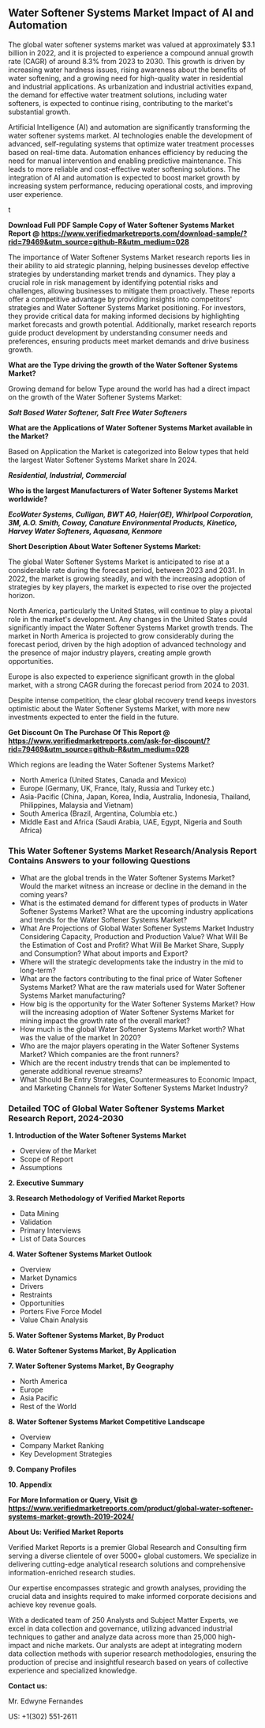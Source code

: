 <h2>Water Softener Systems Market Impact of AI and Automation</h2><p>The global water softener systems market was valued at approximately $3.1 billion in 2022, and it is projected to experience a compound annual growth rate (CAGR) of around 8.3% from 2023 to 2030. This growth is driven by increasing water hardness issues, rising awareness about the benefits of water softening, and a growing need for high-quality water in residential and industrial applications. As urbanization and industrial activities expand, the demand for effective water treatment solutions, including water softeners, is expected to continue rising, contributing to the market's substantial growth.</p><p>Artificial Intelligence (AI) and automation are significantly transforming the water softener systems market. AI technologies enable the development of advanced, self-regulating systems that optimize water treatment processes based on real-time data. Automation enhances efficiency by reducing the need for manual intervention and enabling predictive maintenance. This leads to more reliable and cost-effective water softening solutions. The integration of AI and automation is expected to boost market growth by increasing system performance, reducing operational costs, and improving user experience.</p>t</p><p id="" class=""><strong>Download Full PDF Sample Copy of Water Softener Systems Market Report @ <a href="https://www.verifiedmarketreports.com/download-sample/?rid=79469&utm_source=github-R&utm_medium=028" target="_blank">https://www.verifiedmarketreports.com/download-sample/?rid=79469&utm_source=github-R&utm_medium=028</a></strong></p><p>The importance of&nbsp;Water Softener Systems Market research reports lies in their ability to aid strategic planning, helping businesses develop effective strategies by understanding market trends and dynamics. They play a crucial role in risk management by identifying potential risks and challenges, allowing businesses to mitigate them proactively. These reports offer a competitive advantage by providing insights into competitors' strategies and Water Softener Systems Market positioning. For investors, they provide critical data for making informed decisions by highlighting market forecasts and growth potential. Additionally, market research reports guide product development by understanding consumer needs and preferences, ensuring products meet market demands and drive business growth.</p><p><strong>What are the&nbsp;Type driving the growth of the Water Softener Systems Market?</strong></p><p id="" class="">Growing demand for below Type around the world has had a direct impact on the growth of the Water Softener Systems Market:</p><em><strong>Salt Based Water Softener, Salt Free Water Softeners</strong></em></p><strong>What are the&nbsp;Applications&nbsp;of Water Softener Systems Market available in the Market?</strong></p><p id="" class="">Based on Application the Market is categorized into Below types that held the largest Water Softener Systems Market share In 2024.</p><em><strong>Residential, Industrial, Commercial</strong></em></p><strong>Who is the largest Manufacturers of Water Softener Systems Market worldwide?</strong></p><p><em><strong>EcoWater Systems, Culligan, BWT AG, Haier(GE), Whirlpool Corporation, 3M, A.O. Smith, Coway, Canature Environmental Products, Kinetico, Harvey Water Softeners, Aquasana, Kenmore</strong></em></p><p id="" class=""><strong>Short Description About Water Softener Systems Market:</strong></p><p>The global Water Softener Systems Market is anticipated to rise at a considerable rate during the forecast period, between 2023 and 2031. In 2022, the market is growing steadily, and with the increasing adoption of strategies by key players, the market is expected to rise over the projected horizon.</p><p>North America, particularly the United States, will continue to play a pivotal role in the market's development. Any changes in the United States could significantly impact the Water Softener Systems Market growth trends. The market in North America is projected to grow considerably during the forecast period, driven by the high adoption of advanced technology and the presence of major industry players, creating ample growth opportunities.</p><p>Europe is also expected to experience significant growth in the global market, with a strong CAGR during the forecast period from 2024 to 2031.</p><p>Despite intense competition, the clear global recovery trend keeps investors optimistic about the Water Softener Systems Market, with more new investments expected to enter the field in the future.</p><p id="" class=""><strong>Get Discount On The Purchase Of This Report @ <a href="https://www.verifiedmarketreports.com/ask-for-discount/?rid=79469&utm_source=github-R&utm_medium=028" target="_blank">https://www.verifiedmarketreports.com/ask-for-discount/?rid=79469&utm_source=github-R&utm_medium=028</a></strong></p>Which regions are leading the Water Softener Systems Market?</p><ul><li>North America (United States, Canada and Mexico)</li><li>Europe (Germany, UK, France, Italy, Russia and Turkey etc.)</li><li>Asia-Pacific (China, Japan, Korea, India, Australia, Indonesia, Thailand, Philippines, Malaysia and Vietnam)</li><li>South America (Brazil, Argentina, Columbia etc.)</li><li>Middle East and Africa (Saudi Arabia, UAE, Egypt, Nigeria and South Africa)</li></ul><h3 id="" class="">This Water Softener Systems Market Research/Analysis Report Contains Answers to your following Questions</h3><ul><li>What are the global trends in the Water Softener Systems Market? Would the market witness an increase or decline in the demand in the coming years?</li><li>What is the estimated demand for different types of products in Water Softener Systems Market? What are the upcoming industry applications and trends for the Water Softener Systems Market?</li><li>What Are Projections of Global Water Softener Systems Market Industry Considering Capacity, Production and Production Value? What Will Be the Estimation of Cost and Profit? What Will Be Market Share, Supply and Consumption? What about imports and Export?</li><li>Where will the strategic developments take the industry in the mid to long-term?</li><li>What are the factors contributing to the final price of Water Softener Systems Market? What are the raw materials used for Water Softener Systems Market manufacturing?</li><li>How big is the opportunity for the Water Softener Systems Market? How will the increasing adoption of Water Softener Systems Market for mining impact the growth rate of the overall market?</li><li>How much is the global Water Softener Systems Market worth? What was the value of the market In 2020?</li><li>Who are the major players operating in the Water Softener Systems Market? Which companies are the front runners?</li><li>Which are the recent industry trends that can be implemented to generate additional revenue streams?</li><li>What Should Be Entry Strategies, Countermeasures to Economic Impact, and Marketing Channels for Water Softener Systems Market Industry?</li></ul><h3 id="" class="">Detailed TOC of Global Water Softener Systems Market Research Report, 2024-2030</h3><p id="" class=""><strong>1. Introduction of the Water Softener Systems Market</strong></p><ul><li>Overview of the Market</li><li>Scope of Report</li><li>Assumptions</li></ul><p id="" class=""><strong>2. Executive Summary</strong></p><p id="" class=""><strong>3. Research Methodology of Verified Market Reports</strong></p><ul><li>Data Mining</li><li>Validation</li><li>Primary Interviews</li><li>List of Data Sources</li></ul><p id="" class=""><strong>4. Water Softener Systems Market Outlook</strong></p><ul><li>Overview</li><li>Market Dynamics</li><li>Drivers</li><li>Restraints</li><li>Opportunities</li><li>Porters Five Force Model</li><li>Value Chain Analysis</li></ul><p id="" class=""><strong>5. Water Softener Systems Market, By Product</strong></p><p id="" class=""><strong>6. Water Softener Systems Market, By Application</strong></p><p id="" class=""><strong>7. Water Softener Systems Market, By Geography</strong></p><ul><li>North America</li><li>Europe</li><li>Asia Pacific</li><li>Rest of the World</li></ul><p id="" class=""><strong>8. Water Softener Systems Market Competitive Landscape</strong></p><ul><li>Overview</li><li>Company Market Ranking</li><li>Key Development Strategies</li></ul><p id="" class=""><strong>9. Company Profiles</strong></p><p id="" class=""><strong>10. Appendix</strong></p><p id="" class=""><strong>For More Information or Query, Visit @ <a href="https://www.verifiedmarketreports.com/product/global-water-softener-systems-market-growth-2019-2024/" target="_blank">https://www.verifiedmarketreports.com/product/global-water-softener-systems-market-growth-2019-2024/</a></strong></p><p id="" class=""><strong>About Us: Verified Market Reports</strong></p><p id="" class="">Verified Market Reports is a premier Global Research and Consulting firm serving a diverse clientele of over 5000+ global customers. We specialize in delivering cutting-edge analytical research solutions and comprehensive information-enriched research studies.</p><p id="" class="">Our expertise encompasses strategic and growth analyses, providing the crucial data and insights required to make informed corporate decisions and achieve key revenue goals.</p><p id="" class="">With a dedicated team of 250 Analysts and Subject Matter Experts, we excel in data collection and governance, utilizing advanced industrial techniques to gather and analyze data across more than 25,000 high-impact and niche markets. Our analysts are adept at integrating modern data collection methods with superior research methodologies, ensuring the production of precise and insightful research based on years of collective experience and specialized knowledge.</p><p id="" class=""><strong>Contact us:</strong></p><p id="" class="">Mr. Edwyne Fernandes</p><p id="" class="">US: +1(302) 551-2611</p>